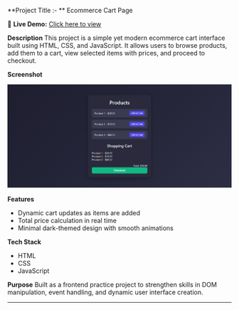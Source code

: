 **Project Title :- **
Ecommerce Cart Page

🔗 **Live Demo:** [Click here to view](https://yourusername.github.io/reponame)

**Description**
This project is a simple yet modern ecommerce cart interface built using HTML, CSS, and JavaScript. It allows users to browse products, add them to a cart, view selected items with prices, and proceed to checkout.

**Screenshot**

![Ecommerce Cart Screenshot](./img.png)

**Features**

* Dynamic cart updates as items are added
* Total price calculation in real time
* Minimal dark-themed design with smooth animations

**Tech Stack**

* HTML
* CSS
* JavaScript

**Purpose**
Built as a frontend practice project to strengthen skills in DOM manipulation, event handling, and dynamic user interface creation.

---

